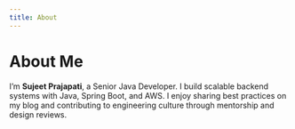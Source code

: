 ```yaml
---
title: About
---
```


# About Me

I’m **Sujeet Prajapati**, a Senior Java Developer. I build scalable backend systems with Java, Spring Boot, and AWS.
I enjoy sharing best practices on my blog and contributing to engineering culture through mentorship and design reviews.
